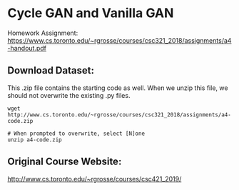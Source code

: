 # Cycle GAN and Vanilla GAN
Homework Assignment:
https://www.cs.toronto.edu/~rgrosse/courses/csc321_2018/assignments/a4-handout.pdf

## Download Dataset:
This .zip file contains the starting code as well. When we unzip this file, we should not overwrite the existing .py files.
```
wget http://www.cs.toronto.edu/~rgrosse/courses/csc321_2018/assignments/a4-code.zip

# When prompted to overwrite, select [N]one
unzip a4-code.zip
```

## Original Course Website:
http://www.cs.toronto.edu/~rgrosse/courses/csc421_2019/

